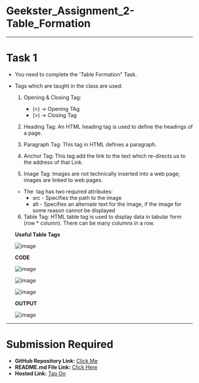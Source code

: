# Geekster_Assignment_2-Table_Formation
---
# Task 1
- You need to complete the 'Table Formation" Task.
- Tags which are taught in the class are used:
  1. Opening & Closing Tag:

     - (<) -> Opening TAg
     - (>) -> Closing Tag
  2. Heading Tag: An HTML heading tag is used to define the headings of a page.
  3. Paragraph Tag: This tag in HTML defines a paragraph.
  4. Anchor Tag: This tag add the link to the text which re-directs us to the address of that Link.
  5. Image Tag: Images are not technically inserted into a web page; images are linked to web pages.
    - The <img> tag has two required attributes:
      - src - Specifies the path to the image
      - alt - Specifies an alternate text for the image, if the image for some reason cannot be displayed
  6. Table Tag: HTML table tag is used to display data in tabular form (row * column). There can be many columns in a row.

    **Useful Table Tags**
      
     ![image](https://github.com/Abhishek-Sharma-007/Geekster_Assignment_Cat_Photo_App/assets/84591804/9fc32282-f6a1-4e94-a7fb-03a97b8fcef1)

    **CODE**

     ![image](https://github.com/Abhishek-Sharma-007/Geekster_Assignment_2-Table_Formation/assets/84591804/bc0cefec-27da-4702-bc62-54800197c0de)

     ![image](https://github.com/Abhishek-Sharma-007/Geekster_Assignment_2-Table_Formation/assets/84591804/c7e95196-bee8-4eaf-a7ad-e47065fd0cba)

     ![image](https://github.com/Abhishek-Sharma-007/Geekster_Assignment_2-Table_Formation/assets/84591804/16f0fd92-f9ac-4b6a-aee1-2752a136ec0a)

    **OUTPUT**

    ![image](https://github.com/Abhishek-Sharma-007/Geekster_Assignment_2-Table_Formation/assets/84591804/93f3d5e3-0f2a-45a7-88b5-1308f8ae8b9f)

---
# Submission Required
- **GitHub Repository Link:** [Click Me](https://github.com/Abhishek-Sharma-007/Geekster_Assignment_2-Table_Formation) 
- **README.md File Link:** [Click Here](https://github.com/Abhishek-Sharma-007/Geekster_Assignment_2-Table_Formation/blob/master/README.md)  
- **Hosted Link:** [Tap On](https://abhishek-sharma-007.github.io/Geekster_Assignment_2-Table_Formation/)
